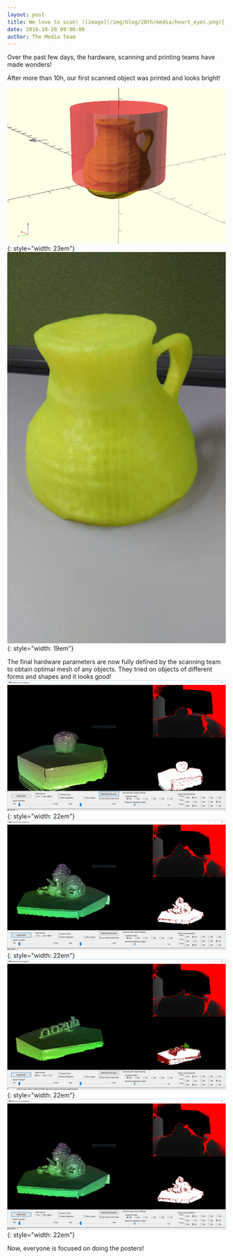 ```yaml
---
layout: post
title: We love to scan! ![image](/img/blog/20th/media/heart_eyes.png){: style="width: 23em"}
date: 2016-10-20 09:00:00
author: The Media Team
---
```


Over the past few days, the hardware, scanning and printing teams have
made wonders!

After more than 10h, our first scanned object was printed and looks
bright!

![image](/img/blog/20th/media/image09.png){: style="width: 23em"}![image](/img/blog/20th/media/image04.jpg){: style="width: 19em"}

The final hardware parameters are now fully defined by the scanning team
to obtain optimal mesh of any objects. They tried on objects of
different forms and shapes and it looks
good!![image](/img/blog/20th/media/image10.png){: style="width: 22em"}![image](/img/blog/20th/media/image08.png){: style="width: 22em"}![image](/img/blog/20th/media/image11.png){: style="width: 22em"}![image](/img/blog/20th/media/image07.png){: style="width: 22em"}

Now, everyone is focused on doing the posters!
